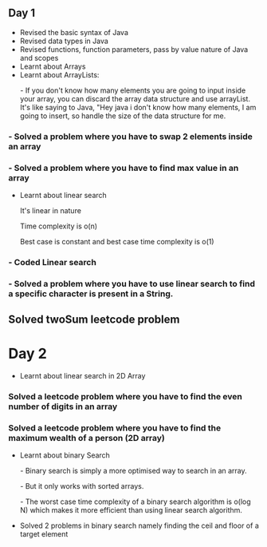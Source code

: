 ## Day 1

- Revised the basic syntax of Java
- Revised data types in Java
- Revised functions, function parameters, pass by value nature of Java and scopes
- Learnt about Arrays
- Learnt about ArrayLists:
      <p> - If you don't know how many elements you are going to input inside your array, you can discard the array data structure and use arrayList. It's like saying to Java, "Hey java i don't know how many 
            elements, I am going to insert, so handle the size of the data structure for me.</p> 

### - Solved a problem where you have to swap 2 elements inside an array
### - Solved a problem where you have to find max value in an array

- Learnt about linear search
        <p>It's linear in nature</p>
        <p>Time complexity is o(n)</p>
        <p>Best case is constant and best case time complexity is o(1)</p>

### -  Coded Linear search
### - Solved a problem where you have to use linear search to find a specific character is present in a String.

## Solved twoSum leetcode problem

# Day 2

- Learnt about linear search in 2D Array
### Solved a leetcode problem where you have to find the even number of digits in an array
### Solved a leetcode problem where you have to find the maximum wealth of a person (2D array)
- Learnt about binary Search
      <p> - Binary search is simply a more optimised way to search in an array.</p>
      <p> - But it only works with sorted arrays.</p>
      <p> - The worst case time complexity of a binary search algorithm is o(log N) which makes it more efficient than using linear search algorithm.</p>
- Solved 2 problems in binary search namely finding the ceil and floor of a target element
